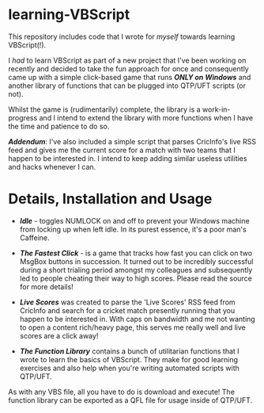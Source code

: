 learning-VBScript
=================

This repository includes code that I wrote for *myself* towards learning VBScript(!). 

I *had* to learn VBScript as part of a new project that I've been working on recently and decided to take the fun approach for once and consequently came up with a simple click-based game that runs ***ONLY on Windows*** and another library of functions that can be plugged into QTP/UFT scripts (or not).

Whilst the game is (rudimentarily) complete, the library is a work-in-progress and I intend to extend the library with more functions when I have the time and patience to do so.

***Addendum***: I've also included a simple script that parses CricInfo's live RSS feed and gives me the current score for a match with two teams that I happen to be interested in. I intend to keep adding similar useless utilities and hacks whenever I can.

Details, Installation and Usage
======================
* ***Idle*** - toggles NUMLOCK on and off to prevent your Windows machine from locking up when left idle. In its purest essence, it's a poor man's Caffeine. 

* ***The Fastest Click*** - is a game that tracks how fast you can click on two MsgBox buttons in succession. It turned out to be incredibly successful during a short trialing period amongst my colleagues and subsequently led to people cheating their way to high scores. Please read the source for more details!

* ***Live Scores*** was created to parse the 'Live Scores' RSS feed from CricInfo and search for a cricket match presently running that you happen to be interested in. With caps on bandwidth and me not wanting to open a content rich/heavy page, this serves me really well and live scores are a click away!

* ***The Function Library*** contains a bunch of utilitarian functions that I wrote to learn the basics of VBScript. They make for good learning exercises and also help when you're writing automated scripts with QTP/UFT.

As with any VBS file, all you have to do is download and execute! The function library can be exported as a QFL file for usage inside of QTP/UFT.
